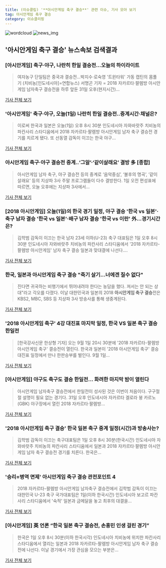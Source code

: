 ```yaml
---
title: (이슈클립) '**아시안게임 축구 결승**' 관련 이슈, 기사 모아 보기
tag: 아시안게임 축구 결승
category: 이슈클리핑
---
```

![wordcloud](https://s3.ap-northeast-2.amazonaws.com/lyrics101-wordcloud/2018-09-01-1535763102.png)
![news_img](https://user-images.githubusercontent.com/42597476/44507050-1206f400-a6e4-11e8-8d98-7ffbfebb353f.png)
## **'**아시안게임 축구 결승**'** 뉴스속보 검색결과
### [아시안게임] 축구·야구, 나란히 한일 결승전…오늘의 하이라이트

>여자농구 단일팀은 중국과 결승전…박지수·로숙영 '트윈타워' 가동 캡틴의 몸풀기 (치비농[인도네시아]=연합뉴스) 서명곤 기자 = 2018 자카르타·팔렘방 아시안게임 남자축구 결승전을 하루 앞둔 31일 오후(현지시간)...

<a href="http://app.yonhapnews.co.kr/YNA/Basic/SNS/r.aspx?c=AKR20180831186000007&did=1195m" target="_blank">기사 전체 보기</a>

### '아시안게임' 축구·야구, 오늘(1일) 나란히 한일 결승전..중계시간·채널은?

>이로써 한국과 일본은 오늘(1일) 오후 8시 30분 인도네시아 자와바랏주 치비농의 파칸사리 스타디움에서 2018 자카르타·팔렘방 아시안게임 남자 축구 결승전 경기를 치르게 됐다. 또 선동열 감독이 이끄는 한국 야구...

<a href="http://news.hankyung.com/article/201809019889I" target="_blank">기사 전체 보기</a>

### 아시안게임 축구·야구 결승전 중계..‘그알’·‘같이살래요’ 결방 多 [종합]

>아시안게임 남자 축구, 야구 결승전 등의 중계로 ‘음악중심’, ‘불후의 명곡’, ‘같이 살래요’ 등의 지상파 3사 주말 프로그램들이 다수 결방한다. 1일 오전 편성표에 따르면, 오늘 오후에는 지상파 3사에서...

<a href="http://www.osen.co.kr/article/G1110979770" target="_blank">기사 전체 보기</a>

### [2018 아시안게임] 오늘(1일)의 한국 경기 일정, 야구 결승 '한국 vs 일본'·축구 남자 결승 '한국 vs 일본'·배구 남자 결승 '한국 vs 이란' 外…경기시간은?

>김학범 감독이 이끄는 한국 남자 23세 이하(U-23) 축구 대표팀은 1일 오후 8시 30분 인도네시아 자와바랏주 치비농의 파칸사리 스타디움에서 '2018 자카르타-팔렘방 아시안게임' 남자 축구 결승 일본과 맞대결에 나선다....

<a href="http://www.etoday.co.kr/news/section/newsview.php?idxno=1658748" target="_blank">기사 전체 보기</a>

### 한국, 일본과 **아시안게임 축구 결승** "죽기 살기…너에겐 질수 없다"

>진다면 귀국하는 비행기에서 뛰어내려야 한다는 농담을 했다. 져서는 안 되는 상대"라고 각오를 다졌다. 이날 대한민국과 일본의 2018 **아시안게임 축구 결승**전은 KBS2, MBC, SBS 등 지상파 3사 방송사를 통해 생중계된다.

<a href="http://www.newsworks.co.kr/news/articleView.html?idxno=212022" target="_blank">기사 전체 보기</a>

### '2018 아시안게임 축구' 4강 대진표 마지막 일정, 한국 VS 일본 축구 결승 한일전

>[한국강사신문 한상형 기자] 오는 9월 1일 20시 30분에 '2018 자카르타-팔렘방 아시안게임 축구' 결승전이 열린다. 한국과 일본이 '2018 아시안게임 축구' 결승 대진표 일정에서 만나 한판승부를 벌인다. 9월 1일...

<a href="http://www.lecturernews.com/news/articleView.html?idxno=6555" target="_blank">기사 전체 보기</a>

### [아시안게임] 야구도 축구도 결승 한일전… 화려한 마지막 밤이 열린다

>아시안게임 남자축구 결승전에서 한일전이 성사된 것은 이번이 처음이다. 구구절절 설명이 필요 없는 경기다. 31일 오후 인도네시아 자카르타 겔로라 붕 카르노(GBK) 야구장에서 열린 2018 자카르타·팔렘방...

<a href="http://news1.kr/articles/?3414492" target="_blank">기사 전체 보기</a>

### '2018 **아시안게임 축구 결승**' 한국 일본 축구 중계 일정(시간)과 방송사는?

>김학범 감독이 이끄는 축구대표팀은 1일 오후 8시 30분(한국시간) 인도네시아 자와바랏주 치비농의 파칸사리 스타디움에서 일본과 2018 자카르타·팔렘방 아시안게임 남자 축구 결승전 경기를 치른다. 한국은...

<a href="http://news20.busan.com/controller/newsController.jsp?newsId=20180901000008" target="_blank">기사 전체 보기</a>

### '승리=병역 면제' **아시안게임 축구 결승** 관전포인트 4

>2018 자카르타-팔렘방 아시안게임 남자축구 결승전에서 김학범 감독이 이끄는 대한민국 U-23 축구 국가대표팀은 1일(이하 한국시간) 인도네시아 보고르 파칸사리 스타디움에서 '숙적' 일본과 금메달을 놓고 최후의 대결을...

<a href="http://news.hankyung.com/article/201808317175H" target="_blank">기사 전체 보기</a>

### [아시안게임] 英 언론 “한국 일본 축구 결승전, 손흥민 인생 걸린 경기”

>한국은 1일 오후 8시 30분(이하 한국시각) 인도네시아 치비농에 위치한 파칸사리 스타디움에서 열리는 일본과 2018 자카르타-팔렘방 아시안게임 남자 축구 결승전에 나선다. 이날 경기에서 가장 관심을 모으는 부분은...

<a href="http://sports.donga.com/3/all/20180901/91779063/2" target="_blank">기사 전체 보기</a>


